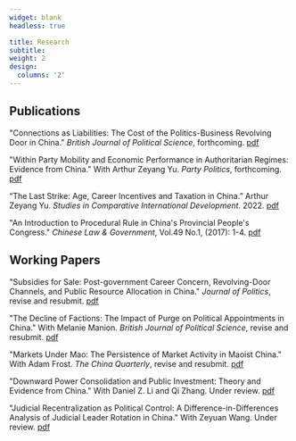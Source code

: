 ```yaml
---
widget: blank
headless: true

title: Research
subtitle:
weight: 2
design:
  columns: '2'
---
```


## Publications

"Connections as Liabilities: The Cost of the Politics-Business Revolving Door in China." *British Journal of Political Science*, forthcoming. [pdf](https://papers.ssrn.com/sol3/papers.cfm?abstract_id=3497962)


"Within Party Mobility and Economic Performance in Authoritarian Regimes: Evidence from China." With Arthur Zeyang Yu. *Party Politics*, forthcoming. [pdf](https://papers.ssrn.com/sol3/papers.cfm?abstract_id=4011390)

 “The Last Strike: Age, Career Incentives and Taxation in China.” Arthur Zeyang Yu. *Studies in Comparative International Development*. 2022. [pdf](https://link.springer.com/article/10.1007/s12116-022-09356-x)

"An Introduction to Procedural Rule in China's Provincial People's Congress." *Chinese Law \& Government*,  Vol.49 No.1, (2017): 1-4. [pdf](http://www.tandfonline.com/doi/full/10.1080/00094609.2017.1251771)

## Working Papers

 "Subsidies for Sale: Post-government Career Concern, Revolving-Door Channels, and Public Resource Allocation in China." *Journal of Politics*, revise and resubmit. [pdf](https://papers.ssrn.com/sol3/papers.cfm?abstract_id=3839170)

 "The Decline of Factions: The Impact of Purge on Political Appointments in China." With Melanie Manion. *British Journal of Political Science*, revise and resubmit. [pdf](https://papers.ssrn.com/sol3/papers.cfm?abstract_id=3446354)

"Markets Under Mao: The Persistence of Market Activity in Maoist China." With Adam Frost. *The China Quarterly*, revise and resubmit. [pdf](https://www.dropbox.com/s/fnk9xi11ssejcwm/Markets_Under_Mao.pdf?dl=0)

"Downward Power Consolidation and Public Investment: Theory and Evidence from China." With Daniel Z. Li and Qi Zhang. Under review. [pdf](https://papers.ssrn.com/sol3/papers.cfm?abstract_id=3893272)

"Judicial Recentralization as Political Control:
A Difference-in-Differences Analysis of Judicial
Leader Rotation in China." With Zeyuan Wang. Under review. [pdf](https://papers.ssrn.com/sol3/papers.cfm?abstract_id=3884714)







